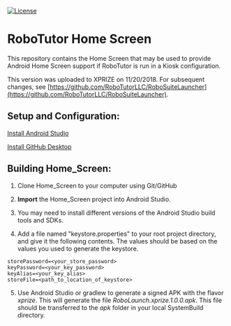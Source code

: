 [![License](https://img.shields.io/badge/License-Apache%202.0-blue.svg)](https://opensource.org/licenses/Apache-2.0)

# **RoboTutor Home Screen**


This repository contains the Home Screen that may be used to provide Android Home Screen support if RoboTutor is run in a Kiosk configuration.

This version was uploaded to XPRIZE on 11/20/2018. For subsequent changes, see [https://github.com/RoboTutorLLC/RoboSuiteLauncher](https://github.com/RoboTutorLLC/RoboSuiteLauncher).

## **Setup and Configuration:**

[Install Android Studio](http://developer.android.com/sdk/index.html)<br>

[Install GitHub Desktop](https://desktop.github.com/)<br>


## **Building Home_Screen:**

1. Clone Home_Screen to your computer using Git/GitHub

2. **Import** the Home_Screen project into Android Studio.

3. You may need to install different versions of the Android Studio build tools and SDKs.

4. Add a file named "keystore.properties" to your root project directory, and give it the following contents. The values should be based on the values you used to generate the keystore.
```
storePassword=<your_store_password>
keyPassword=<your_key_password>
keyAlias=<your_key_alias>
storeFile=<path_to_location_of_keystore>
```

5. Use Android Studio or gradlew to generate a signed APK with the flavor *xprize*. This will generate the file *RoboLaunch.xprize.1.0.0.apk*. This file should be transferred to the *apk* folder in your local SystemBuild directory.
